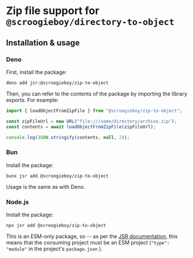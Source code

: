 # Zip file support for `@scroogieboy/directory-to-object`

## Installation & usage

### Deno

First, install the package:

```
deno add jsr:@scroogieboy/zip-to-object
```

Then, you can refer to the contents of the package by importing the library exports. For example:

```typescript
import { loadObjectFromZipFile } from "@scroogieboy/zip-to-object";

const zipFileUrl = new URL("file:///some/directory/archive.zip");
const contents = await loadObjectFromZipFile(zipFileUrl);

console.log(JSON.stringify(contents, null, 2));
```

### Bun

Install the package:

```
bunx jsr add @scroogieboy/zip-to-object
```

Usage is the same as with Deno.

### Node.js

Install the package:

```
npx jsr add @scroogieboy/zip-to-object
```

This is an ESM-only package, so -- as per the [JSR documentation](https://jsr.io/docs/with/node), this means that 
the consuming project must be an ESM project (`"type": "module"` in the project's `package.json` ).

